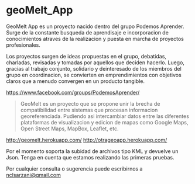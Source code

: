 # geoMelt_App

GeoMelt App es un proyecto nacido dentro del grupo Podemos Aprender. Surge de la constante busqueda de aprendisaje e incorporacion de conocimientos atraves de la realizacion y puesta en marcha de proyectos profesionales. 

Los proyectos surgen de ideas propuestas en el grupo, debatidas, charladas, revisadas y tomadas por aquellos que deciden hacerlo. Luego, gracias al trabajo conjunto, solidario y deinteresado de los miembros del grupo en coordinacion, se convierten en emprendimientos con objetivos claros que a menudo convergen en un producto tangible. 

https://www.facebook.com/groups/PodemosAprender/

>GeoMelt es un proyecto que se propone unir la brecha de compatibilidad entre sistemas que procesan informacion georeferenciada. Pudiendo asi intercambiar datos entre las diferentes plataformas de visualizacion y edicion de mapas como Google Maps, Open Street Maps, MapBox, Leaflet, etc.

http://geomelt.herokuapp.com/
http://otrageoapp.herokuapp.com/


Por el momento soporta la subidad de archivos tipo KML y devuelve un Json. Tenga en cuenta que estamos realizando las primeras pruebas.

Por cualquier consulta o sugerencia puede escribirnos a nclsarzani@gmail.com



